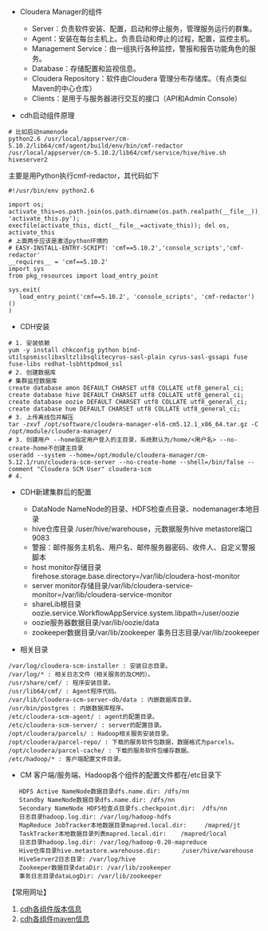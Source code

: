 
- Cloudera Manager的组件
    - Server：负责软件安装、配置，启动和停止服务，管理服务运行的群集。
    - Agent：安装在每台主机上。负责启动和停止的过程，配置，监控主机。
    - Management Service：由一组执行各种监控，警报和报告功能角色的服务。
    - Database：存储配置和监视信息。
    - Cloudera Repository：软件由Cloudera 管理分布存储库。（有点类似Maven的中心仓库）
    - Clients：是用于与服务器进行交互的接口（API和Admin Console）

- cdh启动组件原理
```
# 比如启动namenode
python2.6 /usr/local/appserver/cm-5.10.2/lib64/cmf/agent/build/env/bin/cmf-redactor /usr/local/appserver/cm-5.10.2/lib64/cmf/service/hive/hive.sh hiveserver2
```
主要是用Python执行cmf-redactor，其代码如下
```
#!/usr/bin/env python2.6

import os; activate_this=os.path.join(os.path.dirname(os.path.realpath(__file__)), 'activate_this.py'); 
execfile(activate_this, dict(__file__=activate_this)); del os, activate_this
# 上面两步应该是激活python环境的
# EASY-INSTALL-ENTRY-SCRIPT: 'cmf==5.10.2','console_scripts','cmf-redactor'
__requires__ = 'cmf==5.10.2'
import sys
from pkg_resources import load_entry_point

sys.exit(
   load_entry_point('cmf==5.10.2', 'console_scripts', 'cmf-redactor')()
)
```
- CDH安装
```
# 1. 安装依赖
yum -y install chkconfig python bind-utilspsmisclibxsltzlibsqlitecyrus-sasl-plain cyrus-sasl-gssapi fuse fuse-libs redhat-lsbhttpdmod_ssl
# 2. 创建数据库 
# 集群监控数据库
create database amon DEFAULT CHARSET utf8 COLLATE utf8_general_ci; 
create database hive DEFAULT CHARSET utf8 COLLATE utf8_general_ci;
create database oozie DEFAULT CHARSET utf8 COLLATE utf8_general_ci;
create database hue DEFAULT CHARSET utf8 COLLATE utf8_general_ci;
# 3. 上传离线包并解压
tar -zxvf /opt/software/cloudera-manager-el6-cm5.12.1_x86_64.tar.gz -C /opt/module/cloudera-manager/
# 3. 创建用户 --home指定用户登入的主目录，系统默认为/home/<用户名> --no-create-home不创建主目录
useradd --system --home=/opt/module/cloudera-manager/cm-5.12.1/run/cloudera-scm-server --no-create-home --shell=/bin/false --comment "Cloudera SCM User" cloudera-scm
# 4. 
```
- CDH新建集群后的配置
    - DataNode NameNode的目录、HDFS检查点目录、nodemanager本地目录
    - hive仓库目录 /user/hive/warehouse，元数据服务hive metastore端口 9083
    - 警报：邮件服务主机名、用户名、邮件服务器密码、收件人、自定义警报脚本
    - host monitor存储目录firehose.storage.base.directory=/var/lib/cloudera-host-monitor
    - server monitor存储目录/var/lib/cloudera-service-monitor=/var/lib/cloudera-service-monitor
    - shareLib根目录 oozie.service.WorkflowAppService.system.libpath=/user/oozie
    - oozie服务器数据目录/var/lib/oozie/data
    - zookeeper数据目录/var/lib/zookeeper 事务日志目录/var/lib/zookeeper
    
- 相关目录 
```
/var/log/cloudera-scm-installer : 安装日志目录。
/var/log/* : 相关日志文件（相关服务的及CM的）。
/usr/share/cmf/ : 程序安装目录。
/usr/lib64/cmf/ : Agent程序代码。
/var/lib/cloudera-scm-server-db/data : 内嵌数据库目录。
/usr/bin/postgres : 内嵌数据库程序。
/etc/cloudera-scm-agent/ : agent的配置目录。
/etc/cloudera-scm-server/ : server的配置目录。
/opt/cloudera/parcels/ : Hadoop相关服务安装目录。
/opt/cloudera/parcel-repo/ : 下载的服务软件包数据，数据格式为parcels。
/opt/cloudera/parcel-cache/ : 下载的服务软件包缓存数据。
/etc/hadoop/* : 客户端配置文件目录。
```

- CM 客户端/服务端、Hadoop各个组件的配置文件都在/etc目录下
```
   HDFS Active NameNode数据目录dfs.name.dir: /dfs/nn  
   Standby NameNode数据目录dfs.name.dir: /dfs/nn  
   Secondary NameNode HDFS检查点目录fs.checkpoint.dir:  /dfs/nn  
   日志目录hadoop.log.dir: /var/log/hadoop-hdfs  
   MapReduce JobTracker本地数据目录mapred.local.dir:     /mapred/jt  
   TaskTracker本地数据目录列表mapred.local.dir:    /mapred/local  
   日志目录hadoop.log.dir: /var/log/hadoop-0.20-mapreduce  
   Hive仓库目录hive.metastore.warehouse.dir:      /user/hive/warehouse  
   HiveServer2日志目录: /var/log/hive  
   Zookeeper数据目录dataDir: /var/lib/zookeeper  
   事务日志目录dataLogDir: /var/lib/zookeeper
```


【常用网址】
1. [cdh各组件版本信息](https://www.cloudera.com/documentation/enterprise/release-notes/topics/cdh_vd_cdh_package_tarball_516.html)
2. [cdh各组件maven信息](https://www.cloudera.com/documentation/enterprise/release-notes/topics/cdh_vd_cdh5_maven_repo.html)